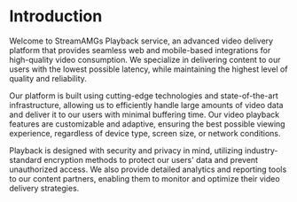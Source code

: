 # Introduction

Welcome to StreamAMGs Playback service, an advanced video delivery platform that provides seamless web and mobile-based integrations for high-quality video consumption. We specialize in delivering content to our users with the lowest possible latency, while maintaining the highest level of quality and reliability.

Our platform is built using cutting-edge technologies and state-of-the-art infrastructure, allowing us to efficiently handle large amounts of video data and deliver it to our users with minimal buffering time. Our video playback features are customizable and adaptive, ensuring the best possible viewing experience, regardless of device type, screen size, or network conditions.

Playback is designed with security and privacy in mind, utilizing industry-standard encryption methods to protect our users' data and prevent unauthorized access. We also provide detailed analytics and reporting tools to our content partners, enabling them to monitor and optimize their video delivery strategies.